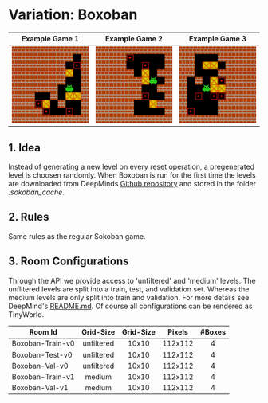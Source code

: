 # Variation: Boxoban

| Example Game 1 | Example Game 2 | Example Game 3 |
| :---: | :---: | :---: 
| ![Game 1](/docs/Animations/solved_3.gif?raw=true) | ![Game 2](/docs/Animations/solved_4.gif?raw=true) | ![Game 3](/docs/Animations/solved_5.gif?raw=true) |


## 1. Idea
Instead of generating a new level on every reset operation, a pregenerated level is choosen randomly. When Boxoban is run for the first time the levels are downloaded from DeepMinds [Github repository](https://github.com/deepmind/boxoban-levels) and stored in the folder _.sokoban_cache_.


## 2. Rules
Same rules as the regular Sokoban game.

## 3. Room Configurations
Through the API we provide access to 'unfiltered' and 'medium' levels. The unflitered levels are split into a train, test, and validation set. Whereas the medium levels are only split into train and validation. For more details see DeepMind's [README.md](https://github.com/deepmind/boxoban-levels/blob/master/README.md).
Of course all configurations can be rendered as TinyWorld.

| Room Id | Grid-Size| Grid-Size | Pixels | #Boxes |  
| ---     | :---: | :---:      | :---: | :---:   |
| Boxoban-Train-v0      | unfiltered | 10x10 | 112x112 | 4 | ![Boxoban-v0](/docs/rooms/TwoPlayer-Sokoban-v3.png) |
| Boxoban-Test-v0 | unfiltered | 10x10 | 112x112 | 4 | ![Boxoban-v0](/docs/rooms/TwoPlayer-Sokoban-v3.png) |
| Boxoban-Val-v0  | unfiltered | 10x10 | 112x112 | 4 | ![Boxoban-v0](/docs/rooms/TwoPlayer-Sokoban-v3.png) |
| Boxoban-Train-v1      | medium     | 10x10 | 112x112 | 4 | ![Boxoban-v1](/docs/rooms/TwoPlayer-Sokoban-v3.png) |
| Boxoban-Val-v1  | medium     | 10x10 | 112x112 | 4 | ![Boxoban-v1](/docs/rooms/TwoPlayer-Sokoban-v3.png) |
